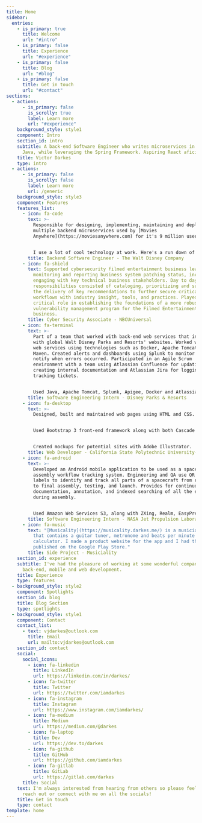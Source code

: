 ```yaml
---
title: Home
sidebar:
  entries:
    - is_primary: true
      title: Welcome
      url: "#intro"
    - is_primary: false
      title: Experience
      url: "#experience"
    - is_primary: false
      title: Blog
      url: "#blog"
    - is_primary: false
      title: Get in touch
      url: "#contact"
sections:
  - actions:
      - is_primary: false
        is_scrolly: true
        label: Learn more
        url: "#experience"
    background_style: style1
    component: Intro
    section_id: intro
    subtitle: A back-end Software Engineer who writes microservices in Kotlin &amp;
      Java, while leveraging the Spring Framework. Aspiring React aficionado.
    title: Victor Darkes
    type: intro
  - actions:
      - is_primary: false
        is_scrolly: false
        label: Learn more
        url: /generic
    background_style: style3
    component: Features
    features_list:
      - icon: fa-code
        text: >-
          Responsible for designing, implementing, maintaining and deploying
          multiple backend microservices used by [Movies
          Anywhere](https://moviesanywhere.com) for it's 9 million users. 


          I use a lot of cool technology at work. Here's a run down of of the languages, technologies, frameworks and libraries I use: Java, Kotlin, JavaScript, React, Docker, Kubernetes, GitLab CI, Helm, Hashicorp Terraform, Apache Kafka, Redis, Atlassian Confluence & Jira, New Relic, Postgres DB, GraphQL, AWS SQS, S3, DynamoDB, RDS, ElastiCache, Lambda & CloudWatch, Spring 5.X, Spring Boot 2.X, Mockito, WireMock and Rest Assured.
        title: Backend Software Engineer - The Walt Disney Company
      - icon: fa-shield
        text: Supported cybersecurity filmed entertainment business leaders in
          monitoring and reporting business system patching status, including
          engaging with key technical business stakeholders. Day to day
          responsibilities consisted of cataloging, prioritizing and supporting
          the delivery of key recommendations to further secure critical
          workflows with industry insight, tools, and practices. Played a
          critical role in establishing the foundations of a more robust
          vulnerability management program for the Filmed Entertainment
          business.
        title: Cyber Security Associate - NBCUniversal
      - icon: fa-terminal
        text: >-
          Part of a team that worked with back-end web services that interacted
          with global Walt Disney Parks and Resorts' websites. Worked with Java
          web services using technologies such as Docker, Apache Tomcat, and
          Maven. Created alerts and dashboards using Splunk to monitor and
          notify when errors occurred. Participated in an Agile Scrum
          environment with a team using Atlassian Confluence for updating and
          creating internal documentation and Atlassian Jira for logging and
          tracking tickets.


          Used Java, Apache Tomcat, Splunk, Apigee, Docker and Atlassian Jira & Confluence.
        title: Software Engineering Intern - Disney Parks & Resorts
      - icon: fa-desktop
        text: >-
          Designed, built and maintained web pages using HTML and CSS. 


          Used Bootstrap 3 front-end framework along with both Cascade and WordPress as a CMS. 


          Created mockups for potential sites with Adobe Illustrator.
        title: Web Developer - California State Polytechnic University-Pomona
      - icon: fa-android
        text: >-
          Developed an Android mobile application to be used as a spacecraft
          assembly workflow tracking system. Engineering and QA use QR coded
          labels to identify and track all parts of a spacecraft from receiving
          to final assembly, testing, and launch. Provides for continuous photo
          documentation, annotation, and indexed searching of all the events
          during assembly.


          Used Amazon Web Services S3, along with ZXing, Realm, EasyPrefs, Gson and Volley Android libraries.
        title: Software Engineering Intern - NASA Jet Propulsion Laboratory
      - icon: fa-music
        text: "[Musicality](https://musicality.darkes.me/) is a musician utility app
          that contains a guitar tuner, metronome and beats per minute
          calculator. I made a product website for the app and I had the app
          published on the Google Play Store."
        title: Side Project - Musiciality
    section_id: experience
    subtitle: I've had the pleasure of working at some wonderful companies doing
      back-end, mobile and web development.
    title: Experience
    type: features
  - background_style: style2
    component: Spotlights
    section_id: blog
    title: Blog Section
    type: spotlights
  - background_style: style1
    component: Contact
    contact_list:
      - text: vjdarkes@outlook.com
        title: Email
        url: mailto:vjdarkes@outlook.com
    section_id: contact
    social:
      social_icons:
        - icon: fa-linkedin
          title: LinkedIn
          url: https://linkedin.com/in/darkes/
        - icon: fa-twitter
          title: Twitter
          url: https://twitter.com/iamdarkes
        - icon: fa-instagram
          title: Instagram
          url: https://www.instagram.com/iamdarkes/
        - icon: fa-medium
          title: Medium
          url: https://medium.com/@darkes
        - icon: fa-laptop
          title: Dev
          url: https://dev.to/darkes
        - icon: fa-github
          title: GitHub
          url: https://github.com/iamdarkes
        - icon: fa-gitlab
          title: GitLab
          url: https://gitlab.com/darkes
      title: Social
    text: I'm always interested from hearing from others so please feel free to
      reach out or connect with me on all the socials!
    title: Get in touch
    type: contact
template: home
---
```

